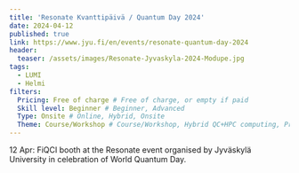 ```yaml
---
title: 'Resonate Kvanttipäivä / Quantum Day 2024'
date: 2024-04-12
published: true
link: https://www.jyu.fi/en/events/resonate-quantum-day-2024
header:
  teaser: /assets/images/Resonate-Jyvaskyla-2024-Modupe.jpg
tags:
  - LUMI
  - Helmi
filters:
  Pricing: Free of charge # Free of charge, or empty if paid
  Skill level: Beginner # Beginner, Advanced
  Type: Onsite # Online, Hybrid, Onsite
  Theme: Course/Workshop # Course/Workshop, Hybrid QC+HPC computing, Programming, Webinar/Lecture
---
```

12 Apr: FiQCI booth at the Resonate event organised by Jyväskylä University in celebration of World Quantum Day.

